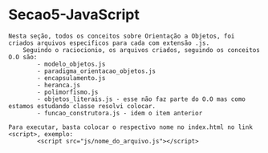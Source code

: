 # Secao5-JavaScript
 
    Nesta seção, todos os conceitos sobre Orientação a Objetos, foi criados arquivos especificos para cada com extensão .js.
        Seguindo o raciocionio, os arquivos criados, seguindo os conceitos O.O são:
            - modelo_objetos.js
            - paradigma_orientacao_objetos.js
            - encapsulamento.js
            - heranca.js
            - polimorfismo.js
            - objetos_literais.js - esse não faz parte do O.O mas como estamos estudando classe resolvi colocar.
            - funcao_construtora.js - idem o item anterior

    Para executar, basta colocar o respectivo nome no index.html no link <script>, exemplo:
            <script src="js/nome_do_arquivo.js"></script>